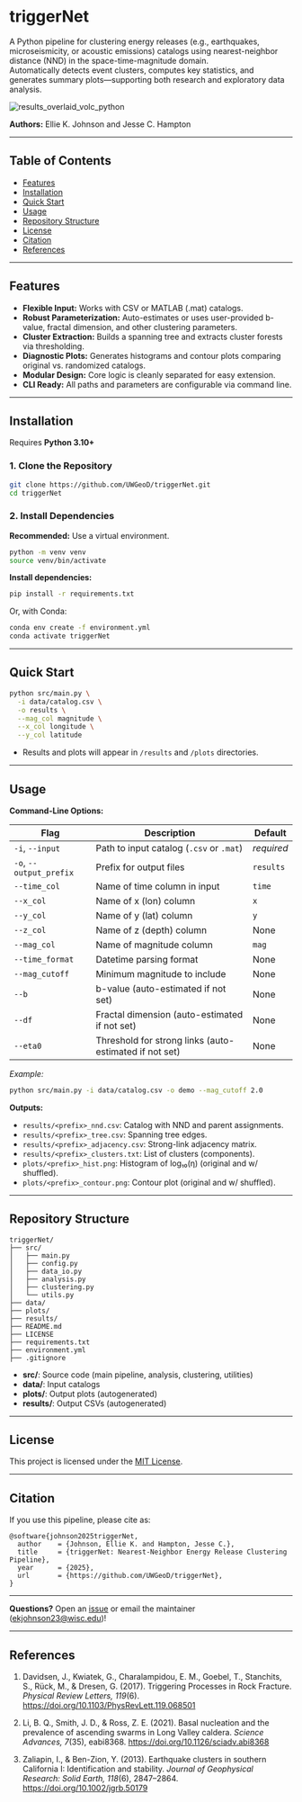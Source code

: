 # triggerNet

A Python pipeline for clustering energy releases (e.g., earthquakes, microseismicity, or acoustic emissions) catalogs using nearest-neighbor distance (NND) in the space-time-magnitude domain.  
Automatically detects event clusters, computes key statistics, and generates summary plots—supporting both research and exploratory data analysis.

![results_overlaid_volc_python](https://github.com/user-attachments/assets/68aa4619-3918-4830-ac76-09d74d65068a)


**Authors:** Ellie K. Johnson and Jesse C. Hampton

---

## Table of Contents

- [Features](#features)
- [Installation](#installation)
- [Quick Start](#quick-start)
- [Usage](#usage)
- [Repository Structure](#repository-structure)
- [License](#license)
- [Citation](#citation)
- [References](#references)

---

## Features

- **Flexible Input:** Works with CSV or MATLAB (.mat) catalogs.
- **Robust Parameterization:** Auto-estimates or uses user-provided b-value, fractal dimension, and other clustering parameters.
- **Cluster Extraction:** Builds a spanning tree and extracts cluster forests via thresholding.
- **Diagnostic Plots:** Generates histograms and contour plots comparing original vs. randomized catalogs.
- **Modular Design:** Core logic is cleanly separated for easy extension.
- **CLI Ready:** All paths and parameters are configurable via command line.

---

## Installation

Requires **Python 3.10+**

### 1. Clone the Repository

```bash
git clone https://github.com/UWGeoD/triggerNet.git
cd triggerNet
````

### 2. Install Dependencies

**Recommended:** Use a virtual environment.

```bash
python -m venv venv
source venv/bin/activate
```

**Install dependencies:**

```bash
pip install -r requirements.txt
```

Or, with Conda:

```bash
conda env create -f environment.yml
conda activate triggerNet
```

---

## Quick Start

```bash
python src/main.py \
  -i data/catalog.csv \
  -o results \
  --mag_col magnitude \
  --x_col longitude \
  --y_col latitude
```

* Results and plots will appear in `/results` and `/plots` directories.

---

## Usage

**Command-Line Options:**

| Flag                    | Description                                             | Default    |
| ----------------------- | ------------------------------------------------------- | ---------- |
| `-i`, `--input`         | Path to input catalog (`.csv` or `.mat`)                | *required* |
| `-o`, `--output_prefix` | Prefix for output files                                 | `results`  |
| `--time_col`            | Name of time column in input                            | `time`     |
| `--x_col`               | Name of x (lon) column                                  | `x`        |
| `--y_col`               | Name of y (lat) column                                  | `y`        |
| `--z_col`               | Name of z (depth) column                                | None       |
| `--mag_col`             | Name of magnitude column                                | `mag`      |
| `--time_format`         | Datetime parsing format                                 | None       |
| `--mag_cutoff`          | Minimum magnitude to include                            | None       |
| `--b`                   | b-value (auto-estimated if not set)                     | None       |
| `--df`                  | Fractal dimension (auto-estimated if not set)           | None       |
| `--eta0`                | Threshold for strong links (auto-estimated if not set)  | None       |

*Example:*

```bash
python src/main.py -i data/catalog.csv -o demo --mag_cutoff 2.0
```

**Outputs:**

* `results/<prefix>_nnd.csv`: Catalog with NND and parent assignments.
* `results/<prefix>_tree.csv`: Spanning tree edges.
* `results/<prefix>_adjacency.csv`: Strong-link adjacency matrix.
* `results/<prefix>_clusters.txt`: List of clusters (components).
* `plots/<prefix>_hist.png`: Histogram of log₁₀(η) (original and w/ shuffled).
* `plots/<prefix>_contour.png`: Contour plot (original and w/ shuffled).

---

## Repository Structure

```
triggerNet/
├── src/
│   ├── main.py
│   ├── config.py
│   ├── data_io.py
│   ├── analysis.py
│   ├── clustering.py
│   └── utils.py
├── data/
├── plots/
├── results/
├── README.md
├── LICENSE
├── requirements.txt
├── environment.yml
├── .gitignore
```

* **src/**: Source code (main pipeline, analysis, clustering, utilities)
* **data/**: Input catalogs
* **plots/**: Output plots (autogenerated)
* **results/**: Output CSVs (autogenerated)

---

## License

This project is licensed under the [MIT License](LICENSE).

---

## Citation

If you use this pipeline, please cite as:

```
@software{johnson2025triggerNet,
  author    = {Johnson, Ellie K. and Hampton, Jesse C.},
  title     = {triggerNet: Nearest-Neighbor Energy Release Clustering Pipeline},
  year      = {2025},
  url       = {https://github.com/UWGeoD/triggerNet},
}
```

---

**Questions?**
Open an [issue](https://github.com/UWGeoD/triggerNet/issues) or email the maintainer (ekjohnson23@wisc.edu)!

---

## References

1. Davidsen, J., Kwiatek, G., Charalampidou, E. M., Goebel, T., Stanchits, S., Rück, M., & Dresen, G. (2017). Triggering Processes in Rock Fracture. *Physical Review Letters, 119*(6). https://doi.org/10.1103/PhysRevLett.119.068501

2. Li, B. Q., Smith, J. D., & Ross, Z. E. (2021). Basal nucleation and the prevalence of ascending swarms in Long Valley caldera. *Science Advances, 7*(35), eabi8368. https://doi.org/10.1126/sciadv.abi8368

3. Zaliapin, I., & Ben-Zion, Y. (2013). Earthquake clusters in southern California I: Identification and stability. *Journal of Geophysical Research: Solid Earth, 118*(6), 2847–2864. https://doi.org/10.1002/jgrb.50179


